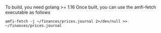 To build, you need golang >= 1.16
Once built, you can use the amfi-fetch executable as follows

`amfi-fetch -j ~/finances/prices.journal 2>/dev/null >> ~/finances/prices.journal`

